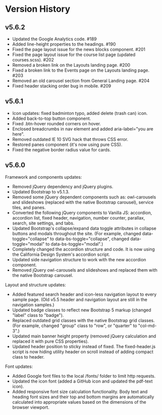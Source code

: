 # Version History


## v5.6.2

- Updated the Google Analytics code. #189
- Added line-height properties to the headings. #190
- Fixed the page layout issue for the news blocks component. #201
- Fixed the page layout issue for the course list page (updated courses.scss). #202
- Removed a broken link on the Layouts landing page. #200
- Fixed a broken link to the Events page on the Layouts landing page. #203
- Removed an old carousel section from General Landing page. #204
- Fixed header stacking order bug in mobile. #209


## v5.6.1

- Icon updates: fixed badminton typo, added delete (trash can) icon.
- Added back-to-top button component.
- Fixed .btn-hover rounded corners on hover.
- Enclosed breadcrumbs in nav element and added aria-label="you are here".
- Removed outdated IE 10 SVG hack that throws CSS error.
- Restored panes component (it's now using pure CSS).
- Fixed the negative border radius value for cards.


## v5.6.0
        
Framework and components updates:
- Removed jQuery dependency and jQuery plugins.
- Updated Bootstrap to v5.1.3.
- Removed some jQuery dependent components such as: owl-carousels and slideshows (replaced with the native Bootstrap carousel), service tiles, and panes.
- Converted the following jQuery components to Vanilla JS: accordion, accordion list, fixed header, navigation, number counter, parallax, search, site settings, and tabs.
- Updated Bootstrap's collapse/expand data toggle attributes in collapse buttons and modals throughout the site. (For example, changed data-toggle="collapse" to data-bs-toggle="collapse", changed data-toggle="modal" to data-bs-toggle="modal".)
- Completely changed the accordion structure and code. It is now using the California Design System's accordion script.
- Updated side navigation structure to work with the new accordion component.
- Removed jQuery owl-carousels and slideshows and replaced them with the native Bootstrap carousel. 

Layout and structure updates:
- Added featured search header and icon-less navigation layout to every sample page. (Old v5.5 header and navigation layout are still in the navigation samples.)
- Updated badge classes to reflect new Bootstrap 5 markup (changed "label" class to "badge").
- Replaced outdated grid classes with the native Bootstrap grid classes. (For example, changed "group" class to "row", or "quarter" to "col-md-3".)
- Updated main banner height property (removed jQuery calculation and replaced it with pure CSS properties).
- Updated header position to sticky instead of fixed. The fixed-header.js script is now hiding utility header on scroll instead of adding compact class to header.

Font updates:
- Added Google font files to the local /fonts/ folder to limit http requests.
- Updated the icon font (added a GitHub icon and updated the pdf-text icon).
- Added responsive font size calculation functionality. Body text and heading font sizes and their top and bottom margins are automatically calculated into appropriate values based on the dimensions of the browser viewport.